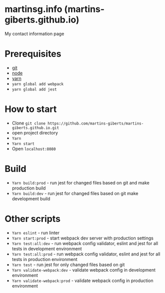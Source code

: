 # martinsg.info (martins-giberts.github.io)
My contact information page

# Prerequisites
- [git](https://git-scm.com/)
- [node](https://nodejs.org/en/)
- [yarn](https://yarnpkg.com/lang/en/)
- `yarn global add webpack`
- `yarn global add jest`

# How to start
- Clone `git clone https://github.com/martins-giberts/martins-giberts.github.io.git`
- open project directory
- `Yarn`
- `Yarn start`
- Open `localhost:8080`

# Build
- `Yarn build:prod` - run jest for changed files based on git and make production build
- `Yarn build:dev` - run jest for changed files based on git make development build

# Other scripts
- `Yarn eslint` - run linter
- `Yarn start:prod` - start webpack dev server with production settings
- `Yarn test:all:dev` - run webpack config validator, eslint and jest for all tests in development environment
- `Yarn test:all:prod` - run webpack config validator, eslint and jest for all tests in production environment
- `Yarn test` - run jest for only changed files based on git
- `Yarn validate-webpack:dev` - validate webpack config in development environment
- `Yarn validate-webpack:prod` - validate webpack config in production environment
